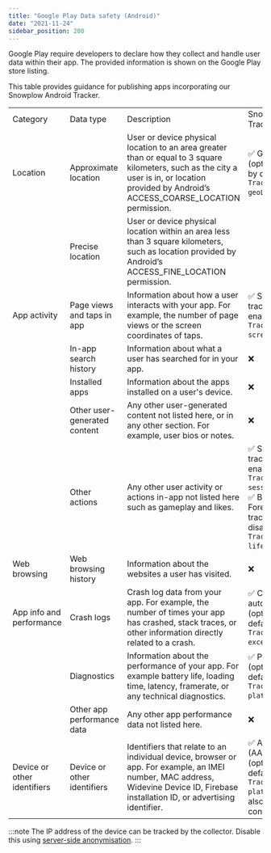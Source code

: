 ```yaml
---
title: "Google Play Data safety (Android)"
date: "2021-11-24"
sidebar_position: 200
---
```


Google Play require developers to declare how they collect and handle user data within their app. The provided information is shown on the Google Play store listing.

This table provides guidance for publishing apps incorporating our Snowplow Android Tracker.

<table><tbody><tr><td>Category</td><td>Data type</td><td>Description</td><td>Snowplow Android TrackerFeature</td></tr><tr><td>Location</td><td>Approximate location</td><td>User or device physical location to an area greater than or equal to 3 square kilometers, such as the city a user is in, or location provided by Android’s ACCESS_COARSE_LOCATION permission.</td><td>✅ Geolocation context (optional and disabled by default in <code>TrackerConfiguration</code> <code>geoLocationContext</code>)</td></tr><tr><td></td><td>Precise location</td><td>User or device physical location within an area less than 3 square kilometers, such as location provided by Android’s ACCESS_FINE_LOCATION permission.</td><td></td></tr><tr><td>App activity</td><td>Page views and taps in app</td><td>Information about how a user interacts with your app. For example, the number of page views or the screen coordinates of taps.</td><td>✅ ScreenView automatic tracking (optional but enabled by default in <code>TrackerConfiguration</code> <code>screenViewAutotracking</code>)</td></tr><tr><td></td><td>In-app search history</td><td>Information about what a user has searched for in your app.</td><td>❌</td></tr><tr><td></td><td>Installed apps</td><td>Information about the apps installed on a user's device.</td><td>❌</td></tr><tr><td></td><td>Other user-generated content</td><td>Any other user-generated content not listed here, or in any other section. For example, user bios or notes.</td><td>❌</td></tr><tr><td></td><td>Other actions</td><td>Any other user activity or actions in-app not listed here such as gameplay and likes.</td><td>✅ Session automatic tracking (optional but enabled by default in <code>TrackerConfiguration</code> <code>sessionContext</code>)<br/>✅ Background–Foreground transition tracking (optional and disabled by default in <code>TrackerConfiguration</code> <code>lifecycleAutotracking</code>)</td></tr><tr><td>Web browsing</td><td>Web browsing history</td><td>Information about the websites a user has visited.</td><td>❌</td></tr><tr><td>App info and performance</td><td>Crash logs</td><td>Crash log data from your app. For example, the number of times your app has crashed, stack traces, or other information directly related to a crash.</td><td>✅ Crash reporting automatic tracking (optional but enabled by default in <code>TrackerConfiguration</code> <code>exceptionAutotracking</code>)</td></tr><tr><td></td><td>Diagnostics</td><td>Information about the performance of your app. For example battery life, loading time, latency, framerate, or any technical diagnostics.</td><td>✅ Platform context (optional but enabled by default in <code>TrackerConfiguration</code> <code>platformContext</code>)</td></tr><tr><td></td><td>Other app performance data</td><td>Any other app performance data not listed here.</td><td>❌</td></tr><tr><td>Device or other identifiers</td><td>Device or other identifiers</td><td>Identifiers that relate to an individual device, browser or app. For example, an IMEI number, MAC address, Widevine Device ID, Firebase installation ID, or advertising identifier.</td><td>✅ Advertising identifier (AAID, also called IDFA) (optional, enabled by default as part of <code>TrackerConfiguration</code> <code>platformContext</code> but also requires extra configuration)</td></tr></tbody></table>

:::note
The IP address of the device can be tracked by the collector. Disable this using [server-side anonymisation](docs/sources/trackers/mobile-trackers/anonymous-tracking/index.md).
:::
